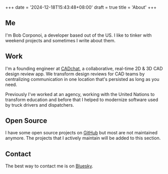 +++
date = '2024-12-18T15:43:48+08:00'
draft = true
title = 'About'
+++

## Me

I'm Bob Corponoi, a developer based out of the US. I like to tinker with weekend projects and sometimes I write about them.

## Work

I'm a founding engineer at [CADchat](https://cadchat.com/), a collaborative, real-time 2D & 3D CAD design review app. We transform design reviews for CAD teams by centralizing communication in one location that's persisted as long as you need.

Previously I've worked at an agency, working with the United Nations to transform education and before that I helped to modernize software used by truck drivers and dispatchers.

## Open Source

I have some open source projects on [GitHub](https://github.com/robertcorponoi) but most are not maintained anymore. The projects that I actively maintain will be added to this section.

## Contact

The best way to contact me is on [Bluesky](https://bsky.app/profile/bobcorponoi.bsky.social).